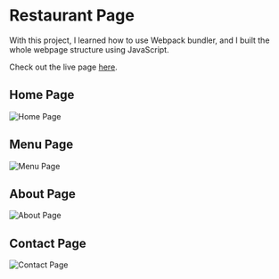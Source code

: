 # Restaurant Page 

With this project, I learned how to use Webpack bundler, and I built the whole webpage structure using JavaScript.

Check out the live page [here](https://stjepan1999.github.io/restaurant-page/).


## Home Page
![Home Page](https://i.imgur.com/DAfxhZs.png)

## Menu Page
![Menu Page](https://i.imgur.com/Nj79Jna.png)

## About Page
![About Page](https://i.imgur.com/lMRkTIf.png)

## Contact Page
![Contact Page](https://i.imgur.com/8XNt1Wl.png)
